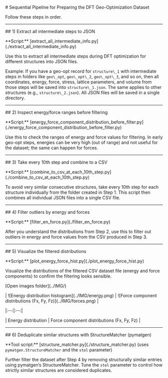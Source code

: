 \# Sequential Pipeline for Preparing the DFT Geo-Optimization Dataset



Follow these steps in order.



---



\## 1) Extract all intermediate steps to JSON

\*\*Script:\*\* \[extract\_all\_intermediate\_info.py](./extract\_all\_intermediate\_info.py)



Use this to extract all intermediate steps during DFT optimization for different structures into JSON files.



Example: If you have a geo-opt record for `structure\_1` with intermediate steps in folders like `geo\_opt`, `geo\_opt\_2`, `geo\_opt\_3`, and so on, then all coordinates, energy, force, stress, lattice parameters, and volume from those steps will be saved into `structure\_1.json`. The same applies to other structures (e.g., `structure\_2.json`). All JSON files will be saved in a single directory.



---



\## 2) Inspect energy/force ranges before filtering

\*\*Script:\*\* \[energy\_force\_component\_distribution\_before\_filter.py](./energy\_force\_component\_distribution\_before\_filter.py)



Use this to check the ranges of energy and force values for filtering. In early geo-opt steps, energies can be very high (out of range) and not useful for the dataset; the same can happen for forces.



---



\## 3) Take every 10th step and combine to a CSV

\*\*Script:\*\* \[combine\_to\_csv\_at\_each\_10th\_step.py](./combine\_to\_csv\_at\_each\_10th\_step.py)



To avoid very similar consecutive structures, take every 10th step for each structure individually from the folder created in Step 1. This script then combines all individual JSON files into a single CSV file.



---



\## 4) Filter outliers by energy and forces

\*\*Script:\*\* \[filter\_en\_force.py](./filter\_en\_force.py)



After you understand the distributions from Step 2, use this to filter out outliers in energy and force values from the CSV produced in Step 3.



---



\## 5) Visualize the filtered distributions

\*\*Script:\*\* \[plot\_energy\_force\_hist.py](./plot\_energy\_force\_hist.py)



Visualize the distributions of the filtered CSV dataset file (energy and force components) to confirm the filtering looks sensible.  

\[Open images folder](../IMG/)



| !\[Energy distribution histogram](../IMG/energy.png) | !\[Force component distributions (Fx, Fy, Fz)](../IMG/forces.png) |

|:--:|:--:|

| Energy distribution | Force component distributions (Fx, Fy, Fz) |



---



\## 6) Deduplicate similar structures with StructureMatcher (pymatgen)

\*\*Tool script:\*\* \[structure\_matcher.py](./structure\_matcher.py) (uses `pymatgen.StructureMatcher` and the `stol` parameter)



Further filter the dataset after Step 4 by removing structurally similar entries using pymatgen’s StructureMatcher. Tune the `stol` parameter to control how strictly similar structures are considered duplicates.



